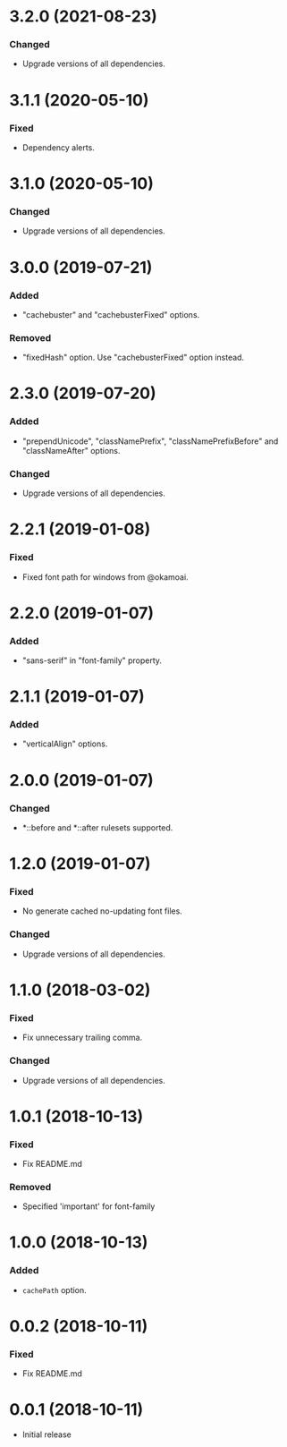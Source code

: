 # 3.2.0 (2021-08-23)

### Changed

-   Upgrade versions of all dependencies.

# 3.1.1 (2020-05-10)

### Fixed

-   Dependency alerts.

# 3.1.0 (2020-05-10)

### Changed

-   Upgrade versions of all dependencies.

# 3.0.0 (2019-07-21)

### Added

-   "cachebuster" and "cachebusterFixed" options.

### Removed

-   "fixedHash" option. Use "cachebusterFixed" option instead.

# 2.3.0 (2019-07-20)

### Added

-   "prependUnicode", "classNamePrefix", "classNamePrefixBefore" and "classNameAfter" options.

### Changed

-   Upgrade versions of all dependencies.

# 2.2.1 (2019-01-08)

### Fixed

-   Fixed font path for windows from @okamoai.

# 2.2.0 (2019-01-07)

### Added

-   "sans-serif" in "font-family" property.

# 2.1.1 (2019-01-07)

### Added

-   "verticalAlign" options.

# 2.0.0 (2019-01-07)

### Changed

-   *::before and *::after rulesets supported.

# 1.2.0 (2019-01-07)

### Fixed

-   No generate cached no-updating font files.

### Changed

-   Upgrade versions of all dependencies.

# 1.1.0 (2018-03-02)

### Fixed

-   Fix unnecessary trailing comma.

### Changed

-   Upgrade versions of all dependencies.

# 1.0.1 (2018-10-13)

### Fixed

-   Fix README.md

### Removed

-   Specified 'important' for font-family

# 1.0.0 (2018-10-13)

### Added

-   `cachePath` option.

# 0.0.2 (2018-10-11)

### Fixed

-   Fix README.md

# 0.0.1 (2018-10-11)

-   Initial release
